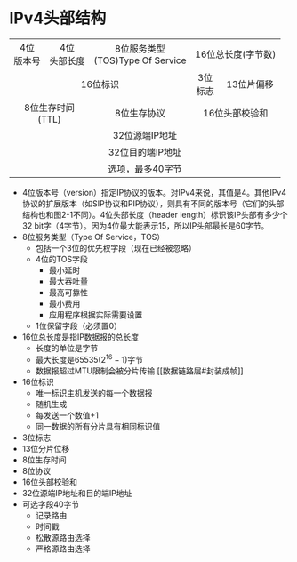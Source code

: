 # IPv4头部结构

<table align="center">
	<tr align ="center">
		<td>4位<br>版本号</td>
		<td>4位<br>头部长度</td>
		<td colspan ="2">8位服务类型
			<br>(TOS)Type Of Service
		</td>
		<td colspan = "4">16位总长度(字节数)</td>
	</tr>
	<tr align="center">
		<td colspan = "4">16位标识</td>
		<td>3位<br>标志</td>
		<td colspan ="3">13位片偏移</td>
	</tr>
	<tr align="center">
		<td colspan = "2">8位生存时间<br>(TTL)</td>
		<td colspan = "2">8位生存协议</td>
		<td colspan ="4">16位头部校验和</td>
	</tr>
	<tr align="center">
		<td colspan = "8">32位源端IP地址</td>
	</tr>
	<tr align="center">
		<td colspan = "8">32位目的端IP地址</td>
	</tr>
	<tr align="center">
		<td colspan = "8">选项，最多40字节</td>
	</tr>
</table>

- 4位版本号（version）指定IP协议的版本。对IPv4来说，其值是4。其他IPv4协议的扩展版本（如SIP协议和PIP协议），则具有不同的版本号（它们的头部结构也和图2-1不同）。4位头部长度（header length）标识该IP头部有多少个32 bit字（4字节）。因为4位最大能表示15，所以IP头部最长是60字节。
- 8位服务类型（Type Of Service，TOS）
  - 包括一个3位的优先权字段（现在已经被忽略）
  - 4位的TOS字段
    - 最小延时
    - 最大吞吐量
    - 最高可靠性
    - 最小费用
	- 应用程序根据实际需要设置
  - 1位保留字段（必须置0）
- 16位总长度是指IP数据报的总长度
  - 长度的单位是字节
  - 最大长度是65535($2^{16}-1$)字节
  - 数据报超过MTU限制会被分片传输
    [[数据链路层#封装成帧]]
 - 16位标识
   - 唯一标识主机发送的每一个数据报
   - 随机生成
   - 每发送一个数值+1
   - 同一数据的所有分片具有相同标识值
 - 3位标志
 - 13位分片位移
 - 8位生存时间
 - 8位协议
 - 16位头部校验和
 - 32位源端IP地址和目的端IP地址
 - 可选字段40字节
   - 记录路由
   - 时间戳
   - 松散源路由选择
   - 严格源路由选择
   
  
